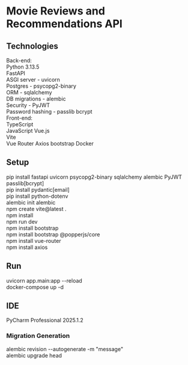 # Movie Reviews and Recommendations API

## Technologies
Back-end:  
Python 3.13.5  
FastAPI  
ASGI server - uvicorn   
Postgres - psycopg2-binary  
ORM - sqlalchemy  
DB migrations - alembic  
Security - PyJWT  
Password hashing - passlib bcrypt  
Front-end:  
TypeScript  
JavaScript
Vue.js  
Vite  
Vue Router
Axios
bootstrap
Docker  

## Setup
pip install fastapi uvicorn psycopg2-binary sqlalchemy alembic PyJWT passlib[bcrypt]  
pip install pydantic[email]  
pip install python-dotenv  
alembic init alembic  
npm create vite@latest .  
npm install  
npm run dev  
npm install bootstrap  
npm install bootstrap @popperjs/core  
npm install vue-router  
npm install axios  

## Run
uvicorn app.main:app --reload  
docker-compose up -d  

## IDE
PyCharm Professional 2025.1.2  

### Migration Generation
alembic revision --autogenerate -m "message"  
alembic upgrade head  




